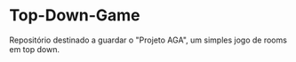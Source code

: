 # Top-Down-Game
Repositório destinado a guardar o "Projeto AGA", um simples jogo de rooms em top down.
